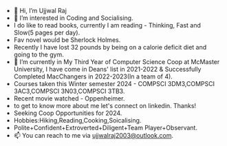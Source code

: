 - 👋 Hi, I’m Ujjwal Raj
- 👀 I’m interested in Coding and Socialising.
- I do like to read books, currently I am reading - Thinking, Fast and Slow(5 pages per day).
- Fav novel would be Sherlock Holmes.
- Recently I have lost 32 pounds by being on a calorie deficit diet and going to the gym. 
- 🌱 I’m currently in My Third Year of Computer Science Coop at McMaster University, I have come in Deans' list in 2021-2022 & Successfully Completed MacChangers in 2022-2023(In a team of 4).
- Courses taken this Winter semester 2024 - COMPSCI 3DM3,COMPSCI 3AC3,COMPSCI 3N03,COMPSCI 3TB3.
- Recent movie watched - Oppenheimer.
- to get to know more about me let's connect on linkedin. Thanks!
- Seeking Coop Opportunities for 2024.
- Hobbies:Hiking,Reading,Cooking,Soicalising.
- Polite+Confident+Extroverted+Diligent+Team Player+Observant. 
- 📫 You can reach to me via ujjwalraj2003@outlook.com.

<!---
UjjwalRaj18/UjjwalRaj18 is a ✨ special ✨ repository because its `README.md` (this file) appears on your GitHub profile.
You can click the Preview link to take a look at your changes.
--->
